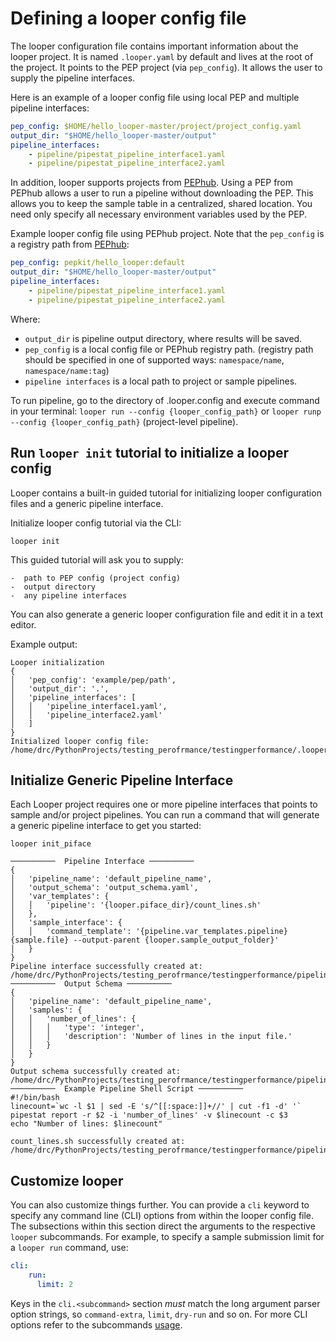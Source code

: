 # Defining a looper config file

The looper configuration file contains important information about the looper project. It is named `.looper.yaml` by default and lives at the root of the project. 
It points to the PEP project (via `pep_config`). It allows the user to supply the pipeline interfaces.

Here is an example of a looper config file using local PEP and multiple pipeline interfaces:

```yaml
pep_config: $HOME/hello_looper-master/project/project_config.yaml
output_dir: "$HOME/hello_looper-master/output"
pipeline_interfaces:
    - pipeline/pipestat_pipeline_interface1.yaml
    - pipeline/pipestat_pipeline_interface2.yaml
```

In addition, looper supports projects from [PEPhub](https://pephub.databio.org/). 
Using a PEP from PEPhub allows a user to run a pipeline without downloading the PEP. This allows you to keep the sample table in a centralized, shared location. You need only specify all necessary
environment variables used by the PEP.

Example looper config file using PEPhub project. Note that the `pep_config` is a registry path from [PEPhub](https://pephub.databio.org/pepkit/hello_looper?tag=default):

```yaml
pep_config: pepkit/hello_looper:default
output_dir: "$HOME/hello_looper-master/output"
pipeline_interfaces:
    - pipeline/pipestat_pipeline_interface1.yaml
    - pipeline/pipestat_pipeline_interface2.yaml
```

Where:
- `output_dir` is pipeline output directory, where results will be saved.
- `pep_config` is a local config file or PEPhub registry path. (registry path should be specified in
one of supported ways: `namespace/name`, `namespace/name:tag`)
- `pipeline interfaces` is a local path to project or sample pipelines.

To run pipeline, go to the directory of .looper.config and execute command in your terminal:
`looper run --config {looper_config_path}` or `looper runp --config {looper_config_path}` (project-level pipeline).

## Run `looper init` tutorial to initialize a looper config
Looper contains a built-in guided tutorial for initializing looper configuration files and a generic pipeline interface.

Initialize looper config tutorial via the CLI:

```shell
looper init
```

This guided tutorial will ask you to supply:

    -  path to PEP config (project config)
    -  output directory 
    -  any pipeline interfaces

You can also generate a generic looper configuration file and edit it in a text editor.

Example output:

```shell
Looper initialization 
{
│   'pep_config': 'example/pep/path',
│   'output_dir': '.',
│   'pipeline_interfaces': [
│   │   'pipeline_interface1.yaml',
│   │   'pipeline_interface2.yaml'
│   ]
}
Initialized looper config file: /home/drc/PythonProjects/testing_perofrmance/testingperformance/.looper.yaml

```

## Initialize Generic Pipeline Interface
Each Looper project requires one or more pipeline interfaces that points to sample and/or project pipelines. You can run a command that will generate a generic pipeline interface to get you started:

```shell
looper init_piface
```


```shell
──────────  Pipeline Interface ──────────
{
│   'pipeline_name': 'default_pipeline_name',
│   'output_schema': 'output_schema.yaml',
│   'var_templates': {
│   │   'pipeline': '{looper.piface_dir}/count_lines.sh'
│   },
│   'sample_interface': {
│   │   'command_template': '{pipeline.var_templates.pipeline} {sample.file} --output-parent {looper.sample_output_folder}'
│   }
}
Pipeline interface successfully created at: /home/drc/PythonProjects/testing_perofrmance/testingperformance/pipeline/pipeline_interface.yaml
──────────  Output Schema ──────────
{
│   'pipeline_name': 'default_pipeline_name',
│   'samples': {
│   │   'number_of_lines': {
│   │   │   'type': 'integer',
│   │   │   'description': 'Number of lines in the input file.'
│   │   }
│   }
}
Output schema successfully created at: /home/drc/PythonProjects/testing_perofrmance/testingperformance/pipeline/output_schema.yaml
──────────  Example Pipeline Shell Script ──────────
#!/bin/bash
linecount=`wc -l $1 | sed -E 's/^[[:space:]]+//' | cut -f1 -d' '`
pipestat report -r $2 -i 'number_of_lines' -v $linecount -c $3
echo "Number of lines: $linecount"
    
count_lines.sh successfully created at: /home/drc/PythonProjects/testing_perofrmance/testingperformance/pipeline/count_lines.sh

```

## Customize looper

You can also customize things further. You can provide a `cli` keyword to specify any command line (CLI) options from within the looper config file. The subsections within this section direct the arguments to the respective `looper` subcommands. For example, to specify a sample submission limit for a `looper run` command, use:

```yaml
cli:
    run:
      limit: 2
```

Keys in the `cli.<subcommand>` section *must* match the long argument parser option strings, so `command-extra`, `limit`, `dry-run` and so on. For more CLI options refer to the subcommands [usage](usage.md).
